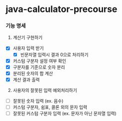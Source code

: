 # java-calculator-precourse

### 기능 명세
1. 계산기 구현하기
  - [x] 사용자 입력 받기
    - [x] 빈문자열 입력시 결과 0으로 처리하기
  - [x] 커스텀 구분자 설정 여부 확인
  - [x] 구분자를 기준으로 숫자 분리
  - [x] 분리된 숫자의 합 계산
  - [x] 계산 결과 출력
  
2. 사용자의 잘못된 입력 예외처리하기
  - [ ] 잘못된 숫자 입력 (ex. 음수)
  - [ ] 커스텀 구분자, 쉼표, 콜론 외의 문자 입력
  - [ ] 잘못된 커스텀 구분자 입력 (ex. 문자가 아닌 문자열 입력)
